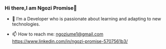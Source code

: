 ### Hi there,I am Ngozi Promise👋



- 🔭 I’m a Developer who is passionate about learning and adapting to new technologies.
  
- 📫 How to reach me: ngoziume1@gmail.com https://www.linkedin.com/in/ngozi-promise-5707561b3/


